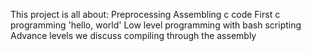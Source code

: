 This project is all about:
Preprocessing
Assembling c code
First c programming 'hello, world'
Low level programming with bash scripting
Advance levels we discuss compiling through the assembly
